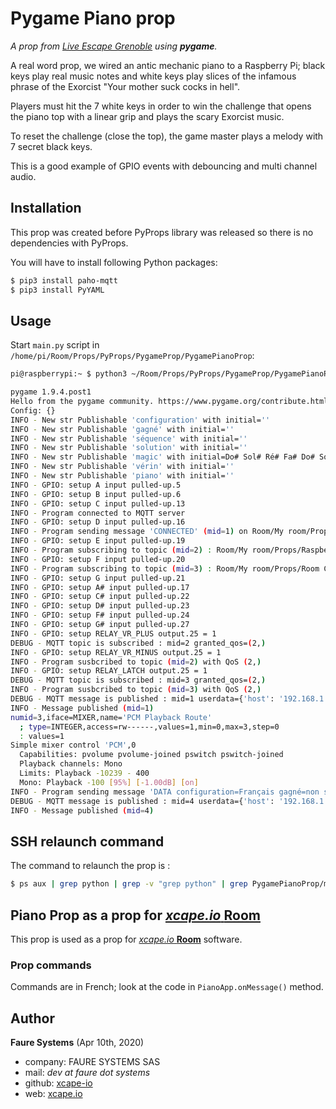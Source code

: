 ﻿# Pygame Piano prop
*A prop from <a href="https://www.live-escape.net/" target="_blank">Live Escape Grenoble</a> using **pygame**.*

A real word prop, we wired an antic mechanic piano to a Raspberry Pi; black keys play real music notes and white keys play slices of the infamous phrase of the Exorcist "Your mother suck cocks in hell".

Players must hit the 7 white keys in order to win the challenge that opens the piano top with a linear grip and plays the scary Exorcist music.

To reset the challenge (close the top), the game master plays a melody with 7 secret black keys.

This is a good example of GPIO events with debouncing and multi channel audio.

## Installation
This prop was created before PyProps library was released so there is no dependencies with PyProps.

You will have to install following Python packages:
```bash
$ pip3 install paho-mqtt
$ pip3 install PyYAML
```

## Usage
Start `main.py` script in `/home/pi/Room/Props/PyProps/PygameProp/PygamePianoProp`:

```bash
pi@raspberrypi:~ $ python3 ~/Room/Props/PyProps/PygameProp/PygamePianoProp/main.py -s 192.168.1.42 -d

pygame 1.9.4.post1
Hello from the pygame community. https://www.pygame.org/contribute.html
Config: {}
INFO - New str Publishable 'configuration' with initial=''
INFO - New str Publishable 'gagné' with initial=''
INFO - New str Publishable 'séquence' with initial=''
INFO - New str Publishable 'solution' with initial=''
INFO - New str Publishable 'magic' with initial=Do# Sol# Ré# Fa# Do# Sol# Ré#
INFO - New str Publishable 'vérin' with initial=''
INFO - New str Publishable 'piano' with initial=''
INFO - GPIO: setup A input pulled-up.5
INFO - GPIO: setup B input pulled-up.6
INFO - GPIO: setup C input pulled-up.13
INFO - Program connected to MQTT server
INFO - GPIO: setup D input pulled-up.16
INFO - Program sending message 'CONNECTED' (mid=1) on Room/My room/Props/Raspberry Piano/app-outbox
INFO - GPIO: setup E input pulled-up.19
INFO - Program subscribing to topic (mid=2) : Room/My room/Props/Raspberry Piano/inbox
INFO - GPIO: setup F input pulled-up.20
INFO - Program subscribing to topic (mid=3) : Room/My room/Props/Room Control/game:setup
INFO - GPIO: setup G input pulled-up.21
INFO - GPIO: setup A# input pulled-up.17
INFO - GPIO: setup C# input pulled-up.22
INFO - GPIO: setup D# input pulled-up.23
INFO - GPIO: setup F# input pulled-up.24
INFO - GPIO: setup G# input pulled-up.27
INFO - GPIO: setup RELAY_VR_PLUS output.25 = 1
DEBUG - MQTT topic is subscribed : mid=2 granted_qos=(2,)
INFO - GPIO: setup RELAY_VR_MINUS output.25 = 1
INFO - Program susbcribed to topic (mid=2) with QoS (2,)
INFO - GPIO: setup RELAY_LATCH output.25 = 1
DEBUG - MQTT topic is subscribed : mid=3 granted_qos=(2,)
INFO - Program susbcribed to topic (mid=3) with QoS (2,)
DEBUG - MQTT message is published : mid=1 userdata={'host': '192.168.1.42', 'port': 1883}
INFO - Message published (mid=1)
numid=3,iface=MIXER,name='PCM Playback Route'
  ; type=INTEGER,access=rw------,values=1,min=0,max=3,step=0
  : values=1
Simple mixer control 'PCM',0
  Capabilities: pvolume pvolume-joined pswitch pswitch-joined
  Playback channels: Mono
  Limits: Playback -10239 - 400
  Mono: Playback -100 [95%] [-1.00dB] [on]
INFO - Program sending message 'DATA configuration=Français gagné=non séquence=- solution=Ré Sol Fa La Do Si Mi magic=Do# Sol# Ré# Fa# Do# Sol# Ré# vérin=pause piano=fermé' (mid=4) on Room/My room/Props/Raspberry Piano/app-outbox
DEBUG - MQTT message is published : mid=4 userdata={'host': '192.168.1.42', 'port': 1883}
INFO - Message published (mid=4)

```


## SSH relaunch command
The command to relaunch the prop is :

```bash
$ ps aux | grep python | grep -v "grep python" | grep PygamePianoProp/main.py | awk '{print $2}' | xargs kill -9 && screen -d -m python3 /home/pi/Room/Props/PyProps/PygameProp/PygamePianoProp/main.py -s %BROKER%
```


## Piano Prop as a prop for <a href="https://xcape.io/" target="_blank">*xcape.io* **Room**</a>
This prop is used as a prop for <a href="https://xcape.io/" target="_blank">*xcape.io* **Room**</a> software.

### Prop commands
Commands are in French; look at the code in `PianoApp.onMessage()` method.


## Author

**Faure Systems** (Apr 10th, 2020)
* company: FAURE SYSTEMS SAS
* mail: *dev at faure dot systems*
* github: <a href="https://github.com/xcape-io?tab=repositories" target="_blank">xcape-io</a>
* web: <a href="https://xcape.io/" target="_blank">xcape.io</a>